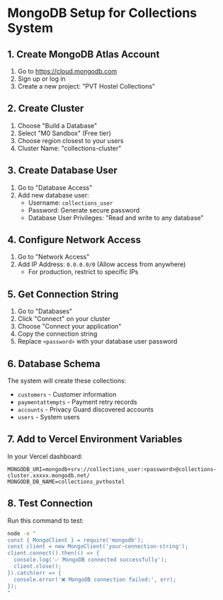 # MongoDB Setup for Collections System

## 1. Create MongoDB Atlas Account

1. Go to https://cloud.mongodb.com
2. Sign up or log in
3. Create a new project: "PVT Hostel Collections"

## 2. Create Cluster

1. Choose "Build a Database"
2. Select "M0 Sandbox" (Free tier)
3. Choose region closest to your users
4. Cluster Name: "collections-cluster"

## 3. Create Database User

1. Go to "Database Access" 
2. Add new database user:
   - Username: `collections_user`
   - Password: Generate secure password
   - Database User Privileges: "Read and write to any database"

## 4. Configure Network Access

1. Go to "Network Access"
2. Add IP Address: `0.0.0.0/0` (Allow access from anywhere)
   - For production, restrict to specific IPs

## 5. Get Connection String

1. Go to "Databases" 
2. Click "Connect" on your cluster
3. Choose "Connect your application"
4. Copy the connection string
5. Replace `<password>` with your database user password

## 6. Database Schema

The system will create these collections:
- `customers` - Customer information
- `paymentattempts` - Payment retry records  
- `accounts` - Privacy Guard discovered accounts
- `users` - System users

## 7. Add to Vercel Environment Variables

In your Vercel dashboard:
```
MONGODB_URI=mongodb+srv://collections_user:<password>@collections-cluster.xxxxx.mongodb.net/
MONGODB_DB_NAME=collections_pvthostel
```

## 8. Test Connection

Run this command to test:
```bash
node -e "
const { MongoClient } = require('mongodb');
const client = new MongoClient('your-connection-string');
client.connect().then(() => {
  console.log('✅ MongoDB connected successfully');
  client.close();
}).catch(err => {
  console.error('❌ MongoDB connection failed:', err);
});
"
```